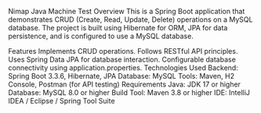 Nimap Java Machine Test
Overview
This is a Spring Boot application that demonstrates CRUD (Create, Read, Update, Delete) operations on a MySQL database. The project is built using Hibernate for ORM, JPA for data persistence, and is configured to use a MySQL database.

Features
Implements CRUD operations.
Follows RESTful API principles.
Uses Spring Data JPA for database interaction.
Configurable database connectivity using application.properties.
Technologies Used
Backend: Spring Boot 3.3.6, Hibernate, JPA
Database: MySQL
Tools: Maven, H2 Console, Postman (for API testing)
Requirements
Java: JDK 17 or higher
Database: MySQL 8.0 or higher
Build Tool: Maven 3.8 or higher
IDE: IntelliJ IDEA / Eclipse / Spring Tool Suite
